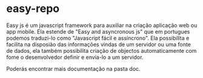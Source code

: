 # easy-repo

Easy js é um javascript framework para auxiliar na criação aplicação web ou app mobile. Ela estende de "Easy and asyncronous js" que em portugues podemos traduzi-lo
como "Javascript fácil e assíncrono". Ela possibilita e facilita na disposião das informações vindas de um servidor ou uma fonte de dados, ela também possibilita
criação de objectos automaticamente com fome o desenvolvedor definir e envia-lo a um servidor.

Poderás encontrar mais documentação na pasta doc. 

